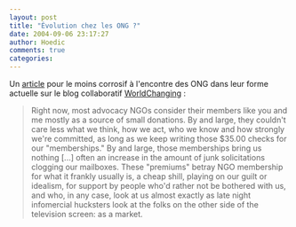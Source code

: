 ```yaml
---
layout: post
title: "Évolution chez les ONG ?"
date: 2004-09-06 23:17:27
author: Hoedic
comments: true
categories: 
---
```



Un [article](http://www.worldchanging.com/archives/001173.html) pour le moins corrosif à l'encontre des ONG dans leur forme actuelle sur le blog collaboratif [WorldChanging](http://www.worldchanging.com/) :

<blockquote class="citation">Right now, most advocacy NGOs consider their members like you and me mostly as a source of small donations. By and large, they couldn't care less what we think, how we act, who we know and how strongly we're committed, as long as we keep writing those $35.00 checks for our "memberships." By and large, those memberships bring us nothing [...] often an increase in the amount of junk solicitations clogging our mailboxes. These "premiums" betray NGO membership for what it frankly usually is, a cheap shill, playing on our guilt or idealism, for support by people who'd rather not be bothered with us, and who, in any case, look at us almost exactly as late night infomercial hucksters look at the folks on the other side of the television screen: as a market.</blockquote>
